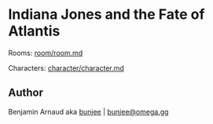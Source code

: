# Indiana Jones and the Fate of Atlantis

Rooms: [room/room.md](dist/room/room.md)

Characters: [character/character.md](dist/character/character.md)

## Author

Benjamin Arnaud aka [bunjee](https://bunjee.me) | <bunjee@omega.gg>
